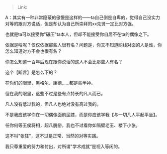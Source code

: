 > Link: 

A：其实有一种非常隐蔽的傲慢是这样的——ta自己倒是自卑的，觉得自己没实力对等的跟对方说话，但是却认为自己所崇拜的xx先贤一定比对方强。

也就是ta可以接受你"碾压"ta本人，但却不能接受你自居不在ta的偶像之下。

依据是啥呢？仅仅依据那些人很有名？问题是，你又不知道网线对面的人是谁，你怎么知道对方不会也很有名？

你怎么知道一百年后现在跟你说话的这人不会比那些人有名？

这个【断言】是怎么下的？

在你们的眼里，黑格尔、康德......都是些半神。

但在我的眼里，这些不过是些有点特长的凡人而已。

凡人没有低过我的，但凡人也绝对没有高过我的。

不是我应该学你在一切偶像面前屈膝，而是你应该学我【与一切凡人平起平坐】。

任你何等王侯将相，超凡脱俗，我也不过看你如隔壁老王、楼下小张。

这不叫"张狂"，这不过是正常、当然的对等实践。

我只尊重爱的努力和付出，对所谓"学术成就“是视入等闲的。
